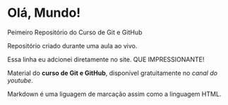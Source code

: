 # Olá, Mundo!
 Peimeiro Repositório do Curso de Git e GitHub

 Repositório criado durante uma aula ao vivo.
 
 Essa linha eu adcionei diretamente no site. QUE IMPRESSIONANTE!
 
 Material do **curso de Git e GitHub**, disponível gratuitamente no *canal do youtube*.
 
 Markdown é uma liguagem de marcação assim como a linguagem HTML.
